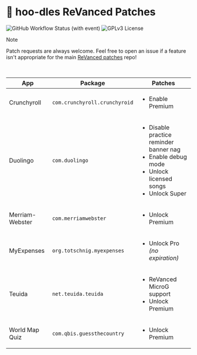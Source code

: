# :leaves: hoo-dles ReVanced Patches

![GitHub Workflow Status (with event)](https://img.shields.io/github/actions/workflow/status/hoo-dles/revanced-custom-patches/release.yml)
![GPLv3 License](https://img.shields.io/badge/License-GPL%20v3-yellow.svg)

> [!NOTE]
> Patch requests are always welcome. Feel free to open an issue if a feature isn't appropriate for the main [ReVanced patches](https://github.com/ReVanced/revanced-patches) repo!

<br/>

| App | Package | Patches |
| --- | --- | --- |
| Crunchyroll | `com.crunchyroll.crunchyroid` | <ul><li>Enable Premium</li></ul> |
| Duolingo | `com.duolingo` | <ul><li>Disable practice reminder banner nag</li><li>Enable debug mode</li><li>Unlock licensed songs</li><li>Unlock Super</li></ul> |
| Merriam-Webster | `com.merriamwebster` | <ul><li>Unlock Premium</li></ul> |
| MyExpenses | `org.totschnig.myexpenses` | <ul><li>Unlock Pro _(no expiration)_</li></ul> |
| Teuida | `net.teuida.teuida` | <ul><li>ReVanced MicroG support</li><li>Unlock Premium</li></ul> |
| World Map Quiz | `com.qbis.guessthecountry` | <ul><li>Unlock Premium</li></ul> |
